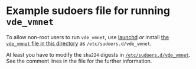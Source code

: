 # Example sudoers file for running `vde_vmnet`

To allow non-root users to run `vde_vmnet`, use [launchd](../launchd) *or*
install [the `vde_vmnet` file in this directory](./vde_vmnet) as `/etc/sudoers.d/vde_vmnet`.

At least you have to modify the `sha224` digests in [`/etc/sudoers.d/vde_vmnet`](./vde_vmnet).
See the comment lines in the file for the further information.
